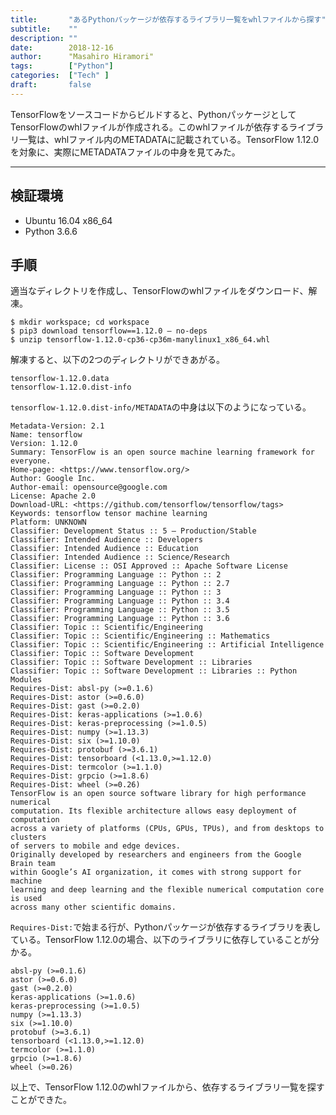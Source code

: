 ```yaml
---
title:       "あるPythonパッケージが依存するライブラリ一覧をwhlファイルから探す"
subtitle:    ""
description: ""
date:        2018-12-16
author:      "Masahiro Hiramori"
tags:        ["Python"]
categories:  ["Tech" ]
draft:       false
---
```


TensorFlowをソースコードからビルドすると、PythonパッケージとしてTensorFlowのwhlファイルが作成される。このwhlファイルが依存するライブラリ一覧は、whlファイル内のMETADATAに記載されている。TensorFlow 1.12.0を対象に、実際にMETADATAファイルの中身を見てみた。

---

## 検証環境

- Ubuntu 16.04 x86_64
- Python 3.6.6

## 手順

適当なディレクトリを作成し、TensorFlowのwhlファイルをダウンロード、解凍。

```
$ mkdir workspace; cd workspace
$ pip3 download tensorflow==1.12.0 — no-deps
$ unzip tensorflow-1.12.0-cp36-cp36m-manylinux1_x86_64.whl
```

解凍すると、以下の2つのディレクトリができあがる。

```
tensorflow-1.12.0.data
tensorflow-1.12.0.dist-info
```

`tensorflow-1.12.0.dist-info/METADATA`の中身は以下のようになっている。

```
Metadata-Version: 2.1
Name: tensorflow
Version: 1.12.0
Summary: TensorFlow is an open source machine learning framework for everyone.
Home-page: <https://www.tensorflow.org/>
Author: Google Inc.
Author-email: opensource@google.com
License: Apache 2.0
Download-URL: <https://github.com/tensorflow/tensorflow/tags>
Keywords: tensorflow tensor machine learning
Platform: UNKNOWN
Classifier: Development Status :: 5 — Production/Stable
Classifier: Intended Audience :: Developers
Classifier: Intended Audience :: Education
Classifier: Intended Audience :: Science/Research
Classifier: License :: OSI Approved :: Apache Software License
Classifier: Programming Language :: Python :: 2
Classifier: Programming Language :: Python :: 2.7
Classifier: Programming Language :: Python :: 3
Classifier: Programming Language :: Python :: 3.4
Classifier: Programming Language :: Python :: 3.5
Classifier: Programming Language :: Python :: 3.6
Classifier: Topic :: Scientific/Engineering
Classifier: Topic :: Scientific/Engineering :: Mathematics
Classifier: Topic :: Scientific/Engineering :: Artificial Intelligence
Classifier: Topic :: Software Development
Classifier: Topic :: Software Development :: Libraries
Classifier: Topic :: Software Development :: Libraries :: Python Modules
Requires-Dist: absl-py (>=0.1.6)
Requires-Dist: astor (>=0.6.0)
Requires-Dist: gast (>=0.2.0)
Requires-Dist: keras-applications (>=1.0.6)
Requires-Dist: keras-preprocessing (>=1.0.5)
Requires-Dist: numpy (>=1.13.3)
Requires-Dist: six (>=1.10.0)
Requires-Dist: protobuf (>=3.6.1)
Requires-Dist: tensorboard (<1.13.0,>=1.12.0)
Requires-Dist: termcolor (>=1.1.0)
Requires-Dist: grpcio (>=1.8.6)
Requires-Dist: wheel (>=0.26)
TensorFlow is an open source software library for high performance numerical
computation. Its flexible architecture allows easy deployment of computation
across a variety of platforms (CPUs, GPUs, TPUs), and from desktops to clusters
of servers to mobile and edge devices.
Originally developed by researchers and engineers from the Google Brain team
within Google’s AI organization, it comes with strong support for machine
learning and deep learning and the flexible numerical computation core is used
across many other scientific domains.
```

`Requires-Dist:`で始まる行が、Pythonパッケージが依存するライブラリを表している。TensorFlow 1.12.0の場合、以下のライブラリに依存していることが分かる。

```
absl-py (>=0.1.6)
astor (>=0.6.0)
gast (>=0.2.0)
keras-applications (>=1.0.6)
keras-preprocessing (>=1.0.5)
numpy (>=1.13.3)
six (>=1.10.0)
protobuf (>=3.6.1)
tensorboard (<1.13.0,>=1.12.0)
termcolor (>=1.1.0)
grpcio (>=1.8.6)
wheel (>=0.26)
```

以上で、TensorFlow 1.12.0のwhlファイルから、依存するライブラリ一覧を探すことができた。
